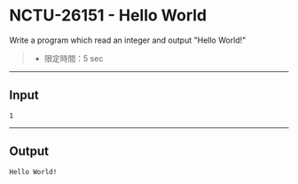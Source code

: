 # NCTU-26151 - Hello World

Write a program which read an integer and output "Hello World!"

> * 限定時間：5 sec

---
## Input

```
1
```

---
## Output

```
Hello World!
```